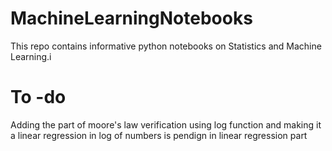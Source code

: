 # MachineLearningNotebooks
This repo contains informative python notebooks on Statistics and Machine Learning.i


# To -do
Adding the part of moore's law verification using log function and making it a linear regression in log of numbers is pendign in linear regression part
